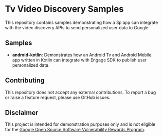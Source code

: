 # Tv Video Discovery Samples

This repository contains samples demonstrating how a 3p app can integrate with
the video discovery APIs to send personalized user data to Google.

## Samples

- **android-kotlin**: Demonstrates how an Android Tv and Android Mobile app
  written in Kotlin can integrate with Engage SDK to publish user personalized
  data.

## Contributing

This repository does not accept any external contributions. To report a bug or
raise a feature request, please use GitHub issues.

## Disclaimer

This project is intended for demonstration purposes only and is not eligible for
the
[Google Open Source Software Vulnerability Rewards Program](https://bughunters.google.com/open-source-security).
